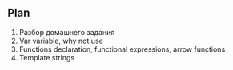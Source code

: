 ## Plan

1. Разбор домашнего задания
2. Var variable, why not use
3. Functions declaration, functional expressions, arrow functions
4. Template strings
